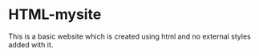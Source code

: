 # HTML-mysite
This is a basic website which is created using html and no external styles added with it.
